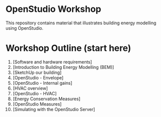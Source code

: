 # OpenStudio Workshop
This repository contains material that illustrates building energy modelling using OpenStudio.

# Workshop Outline (start here)
1. [Software and hardware requirements]
2. [Introduction to Building Energy Modelling (BEM)]
3. [SketchUp our building]
4. [OpenStudio - Envelope]
5. [OpenStudio - Internal gains]
6. [HVAC overview]
7. [OpenStudio - HVAC]
8. [Energy Conservation Measures]
9. [OpenStudio Measures]
10. [Simulating with the OpenStudio Server]


    
